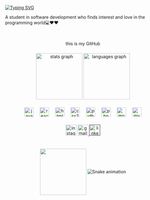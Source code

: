 <a href="https://git.io/typing-svg"><img src="https://readme-typing-svg.demolab.com?font=Fira+Code&size=24&pause=1000&color=5945A1&background=FFF8F300&vCenter=true&random=false&width=435&lines=Welcome+to+my+GitHup+page+%F0%9F%96%A4%F0%9F%92%99" alt="Typing SVG" /></a>
<p align="left">A student in software development who finds interest and love in the programming world💻♥♥</p>
<br> <p align="center" height="80px" color:"pink"  >this is my GitHub </p>

###



###

<div align="center">
  <img src="https://github-readme-stats.vercel.app/api?username=maurodesouza&hide_title=false&hide_rank=false&show_icons=true&include_all_commits=true&count_private=true&disable_animations=false&theme=dracula&locale=en&hide_border=false" height="150" alt="stats graph"  />
  <img src="https://github-readme-stats.vercel.app/api/top-langs?username=maurodesouza&locale=en&hide_title=false&layout=compact&card_width=320&langs_count=5&theme=dracula&hide_border=false" height="150" alt="languages graph"  />
</div>

###
###

<div align="center">
  <img src="https://cdn.jsdelivr.net/gh/devicons/devicon/icons/javascript/javascript-original.svg" height="30" alt="javascript logo"  />
  <img width="12" />
  <img src="https://cdn.jsdelivr.net/gh/devicons/devicon/icons/react/react-original.svg" height="30" alt="react logo"  />
  <img width="12" />
  <img src="https://cdn.jsdelivr.net/gh/devicons/devicon/icons/html5/html5-original.svg" height="30" alt="html5 logo"  />
  <img width="12" />
  <img src="https://cdn.jsdelivr.net/gh/devicons/devicon/icons/css3/css3-original.svg" height="30" alt="css3 logo"  />
  <img width="12" />
  <img src="https://cdn.jsdelivr.net/gh/devicons/devicon/icons/python/python-original.svg" height="30" alt="python logo"  />
  <img width="12" />
  <img src="https://cdn.jsdelivr.net/gh/devicons/devicon/icons/php/php-original.svg" height="30" alt="php logo" />
  <img width="12" />
  <img src="https://cdn.jsdelivr.net/gh/devicons/devicon/icons/mongodb/mongodb-original.svg" height="30" alt="mongodb logo" />
  <img width="12" />
 <img src="https://cdn.jsdelivr.net/gh/devicons/devicon/icons/mysql/mysql-original.svg" height="30" alt="mysql logo" />


</div>

###

<div align="center">
  <a href="https://www.instagram.com/sk._421?igsh=cnEzNWoyNWpnMnJw"><img src="https://img.shields.io/static/v1?message=Instagram&logo=instagram&label=&color=E4405F&logoColor=white&labelColor=&style=for-the-badge" height="35" alt="instagram logo"  /></a>
  <a href="https://discord.gg/2bcbgXtN"<img src="https://img.shields.io/static/v1?message=Discord&logo=discord&label=&color=7289DA&logoColor=white&labelColor=&style=for-the-badge" height="35" alt="discord logo"  />
  <a href="mailto:kkech0179@gmail.com">
  <img src="https://img.shields.io/static/v1?message=Gmail&logo=gmail&label=&color=D14836&logoColor=white&labelColor=&style=for-the-badge" height="35" alt="gmail logo" />
</a>
  <a href=''>
  <img src="https://img.shields.io/static/v1?message=LinkedIn&logo=linkedin&label=&color=0077B5&logoColor=white&labelColor=&style=for-the-badge" height="35" alt="linkedin logo"  /></a>
</div>

###

<br clear="both">
<div align="center">
<img align="center" height="150" src="https://yt3.ggpht.com/djOFfRQsj45xwzEGcq4o39qPYe3AhYn9cVl8rwySnUQytZuT18OkQ2xf3PkuSvhQMpmVDOWlGeTjoRA=s853-nd-v1"  />
<img align="center" src="https://i.gifer.com/origin/dd/dda0c84f899569ac0b322bdf879abd1a_w200.gif" alt="Snake animation" />
</div>



###





   
